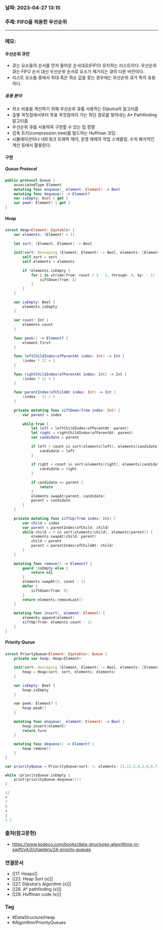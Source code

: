 ### 날짜: 2023-04-27 13:15

### 주제: FIFO을 적용한 우선순위
---
### 메모: 
#### 우선순위 큐란 
- 큐는 요소들의 순서를 먼저 들어온 순서대로(FIFO) 유지하는 리스트이다. 우선순위 큐는 FIFO 순서 대신 우선순위 순서로 요소가 제거되는 큐의 다른 버전이다. 
- 리스트 요소들 중에서 최대 혹은 최소 값을 찾는 경우에는 우선순위 큐가 특히 유용하다. 
##### 응용 분야
- 최소 비용을 계산하기 위해 우선순위 큐를 사용하는 Dijkstra의 알고리즘 
- 출발 꼭짓점에서부터 목표 꼭짓점까지 가는 최단 경로를 찾아내는 A* Pathfinding 알고리즘 
- 우선순위 큐를 사용하여 구현할 수 있는 힙 정렬
- 압축 트리(compression tree)를 빌드하는 Huffman 코딩. 
- 시뮬레이션이나 네트워크 트래픽 제어, 운영 체제의 작업 스케줄링, 수치 해석적인 계산 등에서 활용된다. 
#### 구현 
##### Queue Protocol 
~~~ swift 
public protocol Queue { 
	associatedType Element
	mutating func enqueue(_ element: Element) -> Bool 
	mutating func dequeue() -> Element? 
	var isEmpty: Bool { get }
	var peek: Element? { get }
}
~~~
##### Heap
~~~ swift 
struct Heap<Element: Equtable> { 
	var elements: [Element] = [] 
	
	let sort: (Element, Element) -> Bool
	
	init(sort: @escaping (Element, Element) -> Bool, elements: [Element] = [] ) { 
		self.sort = sort 
		self.elements = elements
		
		if !elements.isEmpty { 
			for i in stride(from: count / 2 - 1, through: 0, by: - 1) { 
				siftDown(from: i)
			}
		}
	}
	
	var isEmpty: Bool { 
		elements.isEmpty 
	} 
	
	var count: Int { 
		elements.count
	}
	
	func peek() -> Element? { 
		element.first 
	}
	
	func leftChildIndex(ofParentAt index: Int) -> Int { 
		(index * 2) + 1 
	}
	
	func rightChildIndex(ofParentAt index: Int) -> Int { 
		(index * 2) + 2
	}
	
	func parentIndex(ofChildAt index: Int) -> Int { 
		(index - 1) / 2
	}
	
	private mutating func siftDown(from index: Int) { 
		var parent = index 
		
		while true { 
			let left = leftChildIndex(ofParentAt: parent)
			let right = rightChildIndex(ofParentAt: parent)
			var candidate = parent
			
			if left < count && sort(elements[left], elements[candidate]) { 
				candidate = left 
			}
		
			if right < count && sort(elements[right], elements[candidate]) { 
				candidate = right
			}
			
			if candidate == parent { 
				return 
			}
			elements.swapAt(parent, candidate)
			parent = candidate 
		}
	}
	
	private mutating func siftUp(from index: Int) { 
		var child = index 
		var parent = parentIndex(ofChild: child)
		while child > 0 && sort(elements[child], elements[parent]) { 
			elements.swapAt(child, parent)
			child = parent
			parent = parentIndex(ofChildAt: child)
		}
	}
	
	mutating func remove() -> Element? { 
		guard !isEmpty else { 
			return nil 
		}
		elements.swapAt(0, count - 1)
		defer { 
			siftDown(from: 0)
		}
		return elements.removeLast()
	}
	
	mutating func insert(_ element: Element) { 
		elements.append(element)
		siftUp(from: elements.count - 1)
	}
}
~~~
##### Priority Queue
~~~ Swift 
struct PriortyQueue<Element: Equtable>: Queue { 
	private var heap: Heap<Element> 
	
	init(sort: @escaping (Element, Element) -> Bool, elements: [Element] = []) { 
		heap = Heap(sort: sort, elements: elements)
	}
	
	var isEmpty: Bool { 
		heap.isEmpty
	} 
	
	var peek: Element? { 
		heap.peak()
	} 
	
	mutating func enqueue(_ element: Element) -> Bool { 
		heap.insert(element)
		return ture
	}
	
	mutating func dequene() -> Element? { 
		heap.remove() 
	}
}
~~~
~~~ swift 
var priorityQueue = PriorityQueue(sort: >, elements: [1,12,3,4,1,6,8,7]) 

while !priorityQueue.isEmpty {  
	print(priorityQueue.dequeue()!) 
}

12 
8 
7 
6 
4 
3 
1 1
~~~

### 출처(참고문헌) 
- https://www.kodeco.com/books/data-structures-algorithms-in-swift/v4.0/chapters/24-priority-queues

### 연결문서 
- [[17. Heaps]]
- [[22. Heap Sort (x)]]
- [[27. Dijkstra's Algorithm (x)]]
- [[28. A* pathfinding (x)]]
- [[29. Huffman code (x)]]

### Tag
- #DataStructure/Heap 
- #Algorithm/PriorityQueues